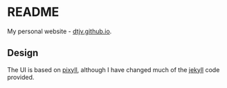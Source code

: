 # README

My personal website - [dtjv.github.io](http://dtjv.github.io).

## Design

The UI is based on [pixyll](https://github.com/johnotander/pixyll), although I have changed much of the [jekyll](https://jekyllrb.com/) code provided.